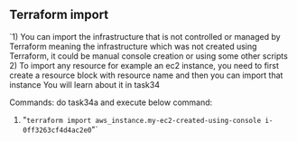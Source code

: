 ## Terraform import

`1) You can import the infrastructure that is not controlled or managed by Terraform meaning the infrastructure which was not created using Terraform, it could be manual console creation or using some other scripts
2) To import any resource for example an ec2 instance, you need to first create a resource block with resource name and then you can import that instance
You will learn about it in task34

Commands:
do task34a and execute below command:
1) "`terraform import aws_instance.my-ec2-created-using-console i-0ff3263cf4d4ac2e0`"`
